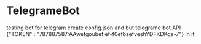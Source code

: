 # TelegrameBot
testing bot for telegram
create config.json
and but telegrame bot API {"TOKEN" : "787887587:AAwefgoubefief-f0efbsefveshYDFKDKga-7"} in it
